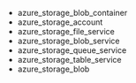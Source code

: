 - azure_storage_blob_container
- azure_storage_account
- azure_storage_file_service
- azure_storage_blob_service
- azure_storage_queue_service
- azure_storage_table_service
- azure_storage_blob
